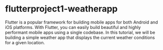 # flutterproject1-weatherapp
Flutter is a popular framework for building mobile apps for both Android and iOS platforms. With Flutter, you can easily build beautiful and highly performant mobile apps using a single codebase. In this tutorial, we will be building a simple weather app that displays the current weather conditions for a given location.
